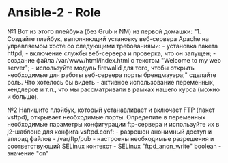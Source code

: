 # Ansible-2 - Role

№1
Вот из этого плейбука (без Grub и NM) из первой домашки:
    "1. Создайте плэйбук, выполняющий установку веб-сервера Apache на
    управляемом хосте со следующими требованиями:
    - установка пакета httpd;
    - включение службы веб-сервера и проверка, что он запущен;
    - создание файла /var/www/html/index.html с текстом "Welcome to my
    web server";
    - используйте модуль firewalld для того, чтобы открыть необходимые
    для работы веб-сервера порты брендмауэра;"
сделайте роль.
Что хотелось бы видеть - активное использование переменных, хендлеров и т.п., что мы рассматривали в рамках нашего курса (можно и больше).

№2
Напишите плэйбук, который устанавливает и включает FTP (пакет vsftpd), открывает необходимые порты. Определите в переменных необходимые параметры конфигурации ftp-сервера и используйте их в j2-шаблоне для конфига vsftpd.conf:
    - разрешен анонимный доступ и аплоад файлов
    - /var/ftp/pub - настроены необходимые разрешения и соответствующий SELinux контекст
    - SELinux "ftpd_anon_write" boolean - значение "on" 
